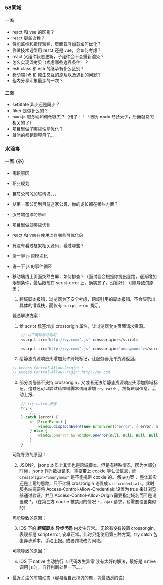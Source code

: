 ### 58同城
#### 一面
* react 和 vue 的区别？
* react 更新流程？
* 性能监控和错误监控，页面首屏加载如何优化？
* 你做技术选型用 react 还是 vue，会如何考虑？
* react 父组件状态更新，子组件会不会重新渲染？
* 怎么实现深拷贝（考虑哪些边界条件）？
* es6 class 和 es5 的继承有什么区别？
* 移动端 h5 和 原生交互的原理以及遇到的问题？
* 组内分享印象最深的一次？
#### 二面
* setState 异步还是同步？
* fiber 是做什么的？
* next.js 服务端如何做容灾？（懵了！！！因为 node 经验太少，后面就没问相关的了）
* 项目里做了哪些性能优化？
* 其他的都是聊项目了。。。
### 水滴筹
#### 一面（卒）
* 离职原因
* 职业规划
* 目前公司的加班情况。。。
* 从第一家公司到目前这家公司，你的成长都在哪些方面？
* 服务端渲染的原理
* 项目里做过哪些优化
* react 和 vue在使用上有哪些可优化的
* 有没有看过框架相关源码，看过哪些？
* 聊一聊 js 的模块化
* 说一下 js 的事件循环
* 移动端线上页面突然白屏，如何排查？（面试官会根据你提出思路，逐渐增加限制条件，最后限制在 script-error 上，确实忘了，没答好）
    可能导致的原因：
    1. 跨域脚本报错，浏览器为了安全考虑，跨域引用的脚本报错，不会显示出具体的错误栈，而仅有 `script error` 提示。
    
    普通解决方案：
    1. 给 script 标签增加 crossorigin 属性，让浏览器允许页面请求资源。
    ``` javascript
        // 以下两种写法均可
        <scrpit src="http://wy.com/1.js" crossorigin></script>

        <scrpit src="http://wy.com/1.js" crossorigin="anonymous"></script>
    ```
    2. 给静态资源响应头增加允许跨域标记，让服务器允许资源返回。
    ```javascript
    // Access-Control-Allow-Origin: * 
    // Access-Control-Allow-Origin: http://wy.com
    ```
    3. 部分浏览器不支持 crossorigin，又或者无法给静态资源响应头添加跨域标记，这时还可以尝试给跨域脚本调用增加 `try catch` ，捕捉错误信息，手动上报。
    ``` javascript
        // try catch 增强
        try {
            //...
        } catch (error) {
            if (ErrorEvent) {
                window.dispatchEvent(new ErrorEvent('error', { error, message: error.message })) // 这里也会触发window.onerror
            } else {
                window.onerror && window.onerror(null, null, null, null, error)
            }
        }
    ```


    可能导致的原因：

    2. JSONP，jsonp 本质上其实也是跨域脚本。但是有特殊情况，因为大部分时候，jsonp 作为数据请求，需要带上 cookie 等认证信息，而 `crossorigin="anonymous"` 是不能携带 cookie 的。
    解决方案：
    整体其实还是上面的思路，只不过将 crossorigin 设置成 `use-credentials`。此时服务端需要将 Access-Control-Allow-Credentials 设置为 true 来让浏览器通过验证。并且 Access-Control-Allow-Origin 需要指定域名而不是设置成 *。（在第三方 cookie 被禁用的情况下，ajax 请求，也需要设置类似的）

    可能导致的原因：

    3. iOS 下的 **跨域脚本** **异步代码** 内发生异常。
    无论有没有设置 crossorigin，表现都是 script error, 安卓正常。此时只能使用第三种方案，try catch 包裹异步脚本，手动上报。或者跨域改为同域。

    可能导致的原因：
    
    4. iOS 下 native 主动执行 js 代码发生异常
    没有太好的解法，最好是 native 调用 js 时，自行判断处理一下。。。

* 最近关注的前端动态（容易给自己挖坑的题，挑最熟悉的说）
